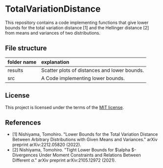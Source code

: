 # TotalVariationDistance
This repository contains a code implementing functions that give lower bounds for the total variation distance [1] and the Hellinger distance [2] from means and variances of two distributions.

## File structure
|folder name|explanation                         |
|:--        |:--                          |
|results    |Scatter plots of distances and lower bounds.|
|src        | A Code implementing lower bounds.|

## License
This project is licensed under the terms of the [MIT license](LICENSE.md).

## References
- [1] Nishiyama, Tomohiro. "Lower Bounds for the Total Variation Distance Between Arbitrary Distributions with Given Means and Variances." arXiv preprint arXiv:2212.05820 (2022).
- [2] Nishiyama, Tomohiro. "Tight Lower Bounds for $\alpha $-Divergences Under Moment Constraints and Relations Between Different $\alpha$." arXiv preprint arXiv:2105.12972 (2021).
